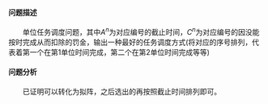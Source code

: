 #### 问题描述
&emsp;&emsp;单位任务调度问题，其中$A^n$为对应编号的截止时间，$C^n$为对应编号的因没能按时完成从而扣除的罚金，输出一种最好的任务调度方式(将对应的序号排列，代表着第一个在第1单位时间完成，第二个在第2单位时间完成等等)
#### 问题分析
&emsp;&emsp;已证明可以转化为拟阵，之后选出的再按照截止时间排列即可。